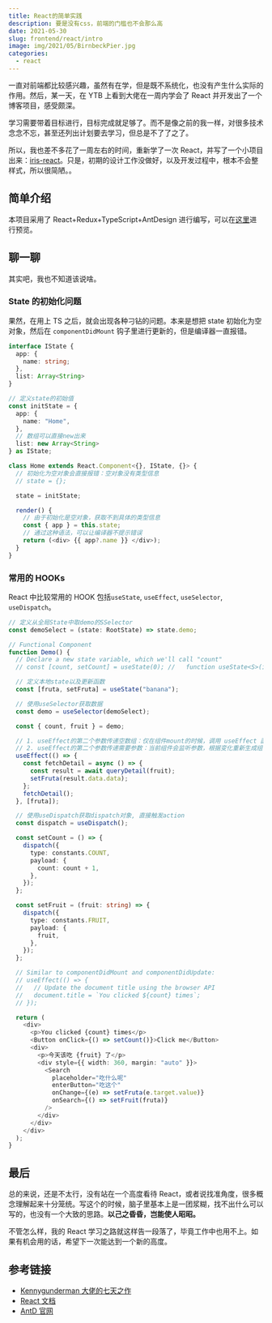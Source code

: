 ```yaml
---
title: React的简单实践
description: 要是没有css，前端的门槛也不会那么高
date: 2021-05-30
slug: frontend/react/intro
image: img/2021/05/BirnbeckPier.jpg
categories:
  - react
---
```


一直对前端都比较感兴趣，虽然有在学，但是既不系统化，也没有产生什么实际的作用。然后，某一天，在 YTB 上看到大佬在一周内学会了 React 并开发出了一个博客项目，感受颇深。

学习需要带着目标进行，目标完成就足够了。而不是像之前的我一样，对很多技术念念不忘，甚至还列出计划要去学习，但总是不了了之了。

所以，我也差不多花了一周左右的时间，重新学了一次 React，并写了一个小项目出来：[iris-react](https://github.com/AzusaChino/iris-react)。只是，初期的设计工作没做好，以及开发过程中，根本不会整样式，所以很简陋。。

## 简单介绍

本项目采用了 React+Redux+TypeScript+AntDesign 进行编写，可以在[这里](http://119.45.30.109/)进行预览。

## 聊一聊

其实吧，我也不知道该说啥。

### State 的初始化问题

果然，在用上 TS 之后，就会出现各种刁钻的问题。本来是想把 state 初始化为空对象，然后在 `componentDidMount` 钩子里进行更新的，但是编译器一直报错。

```ts
interface IState {
  app: {
    name: string;
  },
  list: Array<String>
}

// 定义state的初始值
const initState = {
  app: {
    name: "Home",
  },
  // 数组可以直接new出来
  list: new Array<String>
} as IState;

class Home extends React.Component<{}, IState, {}> {
  // 初始化为空对象会直接报错：空对象没有类型信息
  // state = {};

  state = initState;

  render() {
    // 由于初始化是空对象，获取不到具体的类型信息
    const { app } = this.state;
    // 通过这种语法，可以让编译器不提示错误
    return (<div> {{ app?.name }} </div>);
  }
}
```

### 常用的 HOOKs

React 中比较常用的 HOOK 包括`useState`, `useEffect`, `useSelector`, `useDispatch`。

```typescript
// 定义从全局State中取demo的SSelector
const demoSelect = (state: RootState) => state.demo;

// Functional Component
function Demo() {
  // Declare a new state variable, which we'll call "count"
  // const [count, setCount] = useState(0); //   function useState<S>(initialState: S | (() => S)): [S, Dispatch<SetStateAction<S>>];

  // 定义本地state以及更新函数
  const [fruta, setFruta] = useState("banana");

  // 使用useSelector获取数据
  const demo = useSelector(demoSelect);

  const { count, fruit } = demo;

  // 1. useEffect的第二个参数传递空数组：仅在组件mount的时候，调用 useEffect 函数。
  // 2. useEffect的第二个参数传递需要参数：当前组件会监听参数，根据变化重新生成组件。
  useEffect(() => {
    const fetchDetail = async () => {
      const result = await queryDetail(fruit);
      setFruta(result.data.data);
    };
    fetchDetail();
  }, [fruta]);

  // 使用useDispatch获取dispatch对象, 直接触发action
  const dispatch = useDispatch();

  const setCount = () => {
    dispatch({
      type: constants.COUNT,
      payload: {
        count: count + 1,
      },
    });
  };

  const setFruit = (fruit: string) => {
    dispatch({
      type: constants.FRUIT,
      payload: {
        fruit,
      },
    });
  };

  // Similar to componentDidMount and componentDidUpdate:
  // useEffect(() => {
  //   // Update the document title using the browser API
  //   document.title = `You clicked ${count} times`;
  // });

  return (
    <div>
      <p>You clicked {count} times</p>
      <Button onClick={() => setCount()}>Click me</Button>
      <div>
        <p>今天该吃 {fruit} 了</p>
        <div style={{ width: 360, margin: "auto" }}>
          <Search
            placeholder="吃什么呢"
            enterButton="吃这个"
            onChange={(e) => setFruta(e.target.value)}
            onSearch={() => setFruit(fruta)}
          />
        </div>
      </div>
    </div>
  );
}
```

## 最后

总的来说，还是不太行，没有站在一个高度看待 React，或者说找准角度，很多概念理解起来十分笼统。写这个的时候，脑子里基本上是一团浆糊，找不出什么可以写的，也没有一个大致的思路。**以己之昏昏，岂能使人昭昭。**

不管怎么样，我的 React 学习之路就这样告一段落了，毕竟工作中也用不上。如果有机会用的话，希望下一次能达到一个新的高度。

## 参考链接

- [Kennygunderman 大佬的七天之作](https://github.com/Kennygunderman/web-app)
- [React 文档](https://reactjs.org/docs/getting-started.html)
- [AntD 官网](https://ant.design/)
